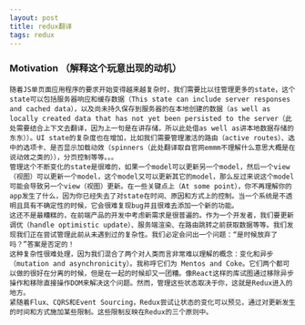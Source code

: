 ```yaml
---
layout: post
title: redux翻译 
tags: redux
---
```



### Motivation （解释这个玩意出现的动机）
    随着JS单页面应用程序的要求开始变得越来越复杂时，我们需要比以往管理更多的state，这个state可以包括服务器响应和缓存数据（This state can include server responses and cached data），以及尚未持久保存到服务器的在本地创建的数据（as well as locally created data that has not yet been persisted to the server（此处需要结合上下文去翻译，因为上一句是在讲存储，所以此处借as well as讲本地数据存储的东东））。UI state的复杂度也在增加，比如我们需要管理激活的路由（active routes）、选中的选项卡、是否显示加载动效（spinners（此处翻译取自官网emmm不理解什么意思大概是在说动效之类的）），分页控制等等。。。
    管理这个不断变化的state是很难的，如果一个model可以更新另一个model，然后一个view（视图）可以更新一个model，这个model又可以更新其它的model，那么反过来说这个model可能会导致另一个view（视图）更新。在一些关键点上（At some point），你不再理解你的app发生了什么，因为你已经失去了对state在时间、原因和方式上的控制。当一个系统是不透明且具有不确定性的时候，它会很难复现bug并且很难去添加一个新的功能。
	这还不是最糟糕的，在前端产品的开发中考虑新需求是很普遍的。作为一个开发者，我们要更新调优（handle optimistic update）、服务端渲染、在路由跳转之前获取数据等等。我们发现我们正在尝试管理此前从未遇到过的复杂性。我们必定会问出一个问题：“是时候放弃了吗？”答案是否定的！
	这种复杂性很难处理，因为我们混合了两个对人类而言非常难以理解的概念：变化和异步（mutation and asynchronicity）。我称呼它们为 Mentos and Coke。它们两个都可以做的很好在分离的时候，但是在一起的时候却又一团糟。像React这样的库试图通过移除异步操作和移除直接操作DOM来解决这个问题。然而，管理这些状态取决于你，这就是Redux进入的地方。
	紧随着Flux、CQRS和Event Sourcing，Redux尝试让状态的变化可以预见，通过对更新发生的时间和方式施加某些限制。这些限制反映在Redux的三个原则中。